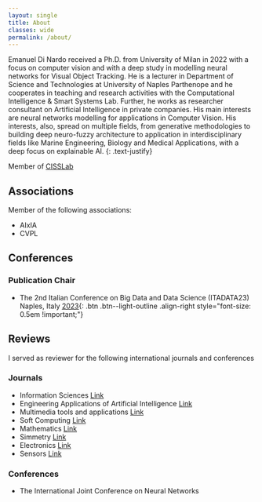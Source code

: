 ```yaml
---
layout: single
title: About
classes: wide
permalink: /about/
---
```


Emanuel Di Nardo received a Ph.D. from University of Milan in 2022 with a focus on computer vision and with a deep study in modelling neural networks for Visual Object Tracking. He is a lecturer in Department of Science and Technologies at University of Naples Parthenope and he cooperates in teaching and research activities with the Computational Intelligence & Smart Systems Lab. Further, he works as researcher consultant on Artificial Intelligence in private companies. His main interests are neural networks modelling for applications in Computer Vision. His interests, also, spread on multiple fields, from generative methodologies to building deep neuro-fuzzy architecture to application in interdisciplinary fields like Marine Engineering, Biology and Medical Applications, with a deep focus on explainable AI.
{: .text-justify}

Member of [CISSLab](http://cisslab.uniparthenope.it/)

## Associations
Member of the following associations:

* AIxIA
* CVPL


## Conferences

### Publication Chair

* The 2nd Italian Conference on Big Data and Data Science (ITADATA23) Naples, Italy
[2023](#){: .btn .btn--light-outline .align-right style="font-size: 0.5em !important;"}


## Reviews
I served as reviewer for the following international journals and conferences

### Journals

* Information Sciences [Link](https://www.sciencedirect.com/journal/information-sciences)
* Engineering Applications of Artificial Intelligence [Link](https://www.sciencedirect.com/journal/engineering-applications-of-artificial-intelligence)
* Multimedia tools and applications [Link](https://link.springer.com/journal/11042)
* Soft Computing [Link](https://link.springer.com/journal/500)
* Mathematics [Link](https://www.mdpi.com/journal/mathematics)
* Simmetry [Link](https://www.mdpi.com/journal/symmetry)
* Electronics [Link](https://www.mdpi.com/journal/electronics)
* Sensors [Link](https://www.mdpi.com/journal/sensors)


### Conferences

* The International Joint Conference on Neural Networks